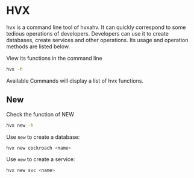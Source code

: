 # HVX

hvx is a command line tool of hvxahv. It can quickly correspond to some tedious operations of developers. Developers can use it to create databases, create services and other operations. Its usage and operation methods are listed below.

View its functions in the command line

```bash
hvx -h
```

Available Commands will display a list of hvx functions.

## New

Check the function of NEW

```bash
hvx new -h
```

Use `new` to create a database:

```bash
hvx new cockroach <name>
```

Use `new` to create a service:

```bash
hvx new svc <name>
```


